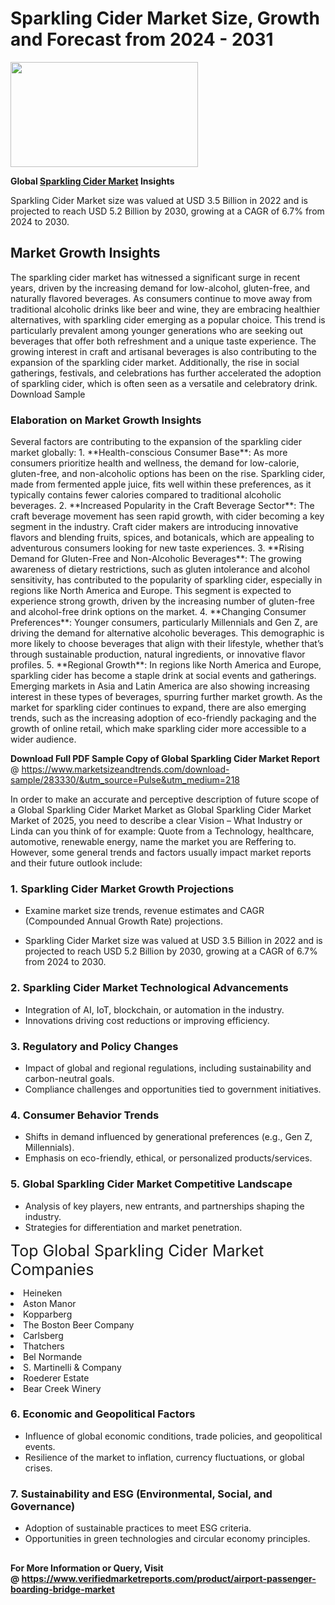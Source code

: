 <H1>Sparkling Cider Market Size, Growth and Forecast from 2024 - 2031</H1><img class="aligncenter size-medium wp-image-584254" src="https://thirdeyenews.in/wp-content/uploads/2024/09/Global-Market-Research-300x168.jpeg" alt="" width="300" height="168" /><p><strong>Global&nbsp;<a href="https://www.marketsizeandtrends.com/download-sample/283330/&amp;utm_source=Pulse&amp;utm_medium=218">Sparkling Cider Market</a> Insights</strong></p><p>Sparkling Cider Market size was valued at USD 3.5 Billion in 2022 and is projected to reach USD 5.2 Billion by 2030, growing at a CAGR of 6.7% from 2024 to 2030.</p><p><h2>Market Growth Insights</h2> The sparkling cider market has witnessed a significant surge in recent years, driven by the increasing demand for low-alcohol, gluten-free, and naturally flavored beverages. As consumers continue to move away from traditional alcoholic drinks like beer and wine, they are embracing healthier alternatives, with sparkling cider emerging as a popular choice. This trend is particularly prevalent among younger generations who are seeking out beverages that offer both refreshment and a unique taste experience. The growing interest in craft and artisanal beverages is also contributing to the expansion of the sparkling cider market. Additionally, the rise in social gatherings, festivals, and celebrations has further accelerated the adoption of sparkling cider, which is often seen as a versatile and celebratory drink. Download Sample <h3>Elaboration on Market Growth Insights</h3> Several factors are contributing to the expansion of the sparkling cider market globally: 1. **Health-conscious Consumer Base**: As more consumers prioritize health and wellness, the demand for low-calorie, gluten-free, and non-alcoholic options has been on the rise. Sparkling cider, made from fermented apple juice, fits well within these preferences, as it typically contains fewer calories compared to traditional alcoholic beverages. 2. **Increased Popularity in the Craft Beverage Sector**: The craft beverage movement has seen rapid growth, with cider becoming a key segment in the industry. Craft cider makers are introducing innovative flavors and blending fruits, spices, and botanicals, which are appealing to adventurous consumers looking for new taste experiences. 3. **Rising Demand for Gluten-Free and Non-Alcoholic Beverages**: The growing awareness of dietary restrictions, such as gluten intolerance and alcohol sensitivity, has contributed to the popularity of sparkling cider, especially in regions like North America and Europe. This segment is expected to experience strong growth, driven by the increasing number of gluten-free and alcohol-free drink options on the market. 4. **Changing Consumer Preferences**: Younger consumers, particularly Millennials and Gen Z, are driving the demand for alternative alcoholic beverages. This demographic is more likely to choose beverages that align with their lifestyle, whether that’s through sustainable production, natural ingredients, or innovative flavor profiles. 5. **Regional Growth**: In regions like North America and Europe, sparkling cider has become a staple drink at social events and gatherings. Emerging markets in Asia and Latin America are also showing increasing interest in these types of beverages, spurring further market growth. As the market for sparkling cider continues to expand, there are also emerging trends, such as the increasing adoption of eco-friendly packaging and the growth of online retail, which make sparkling cider more accessible to a wider audience. </p><p><span class=""><strong>Download Full PDF Sample Copy of Global Sparkling Cider Market Report</strong> @ <a href="https://www.marketsizeandtrends.com/download-sample/283330/&amp;utm_source=Pulse&amp;utm_medium=218" target="_blank">https://www.marketsizeandtrends.com/download-sample/283330/&amp;utm_source=Pulse&amp;utm_medium=218</a></span></p><p>In order to make an accurate and perceptive description of future scope of a Global&nbsp;Sparkling Cider Market Market as Global&nbsp;Sparkling Cider Market Market of 2025, you need to describe a clear Vision &ndash; What Industry or Linda can you think of for example: Quote from a Technology, healthcare, automotive, renewable energy, name the market you are Reffering to. However, some general trends and factors usually impact market reports and their future outlook include:</p><h3>1.&nbsp;<strong>Sparkling Cider Market Growth Projections</strong></h3><ul><li>Examine market size trends, revenue estimates and CAGR (Compounded Annual Growth Rate) projections.</li><li><p>Sparkling Cider Market size was valued at USD 3.5 Billion in 2022 and is projected to reach USD 5.2 Billion by 2030, growing at a CAGR of 6.7% from 2024 to 2030.</p></li></ul><h3>2.&nbsp;<strong>Sparkling Cider Market Technological Advancements</strong></h3><ul><li>Integration of AI, IoT, blockchain, or automation in the industry.</li><li>Innovations driving cost reductions or improving efficiency.</li></ul><h3>3.&nbsp;<strong>Regulatory and Policy Changes</strong></h3><ul><li>Impact of global and regional regulations, including sustainability and carbon-neutral goals.</li><li>Compliance challenges and opportunities tied to government initiatives.</li></ul><h3>4.&nbsp;<strong>Consumer Behavior Trends</strong></h3><ul><li>Shifts in demand influenced by generational preferences (e.g., Gen Z, Millennials).</li><li>Emphasis on eco-friendly, ethical, or personalized products/services.</li></ul><h3>5.&nbsp;<strong>Global Sparkling Cider Market Competitive Landscape</strong></h3><ul><li>Analysis of key players, new entrants, and partnerships shaping the industry.</li><li>Strategies for differentiation and market penetration.</li></ul><p data-pm-slice="1 1 []"><span style="color: inherit; font-family: inherit; font-size: 25px;">Top Global Sparkling Cider Market Companies</span></p><div class="" data-test-id=""><p><li>Heineken</li><li> Aston Manor</li><li> Kopparberg</li><li> The Boston Beer Company</li><li> Carlsberg</li><li> Thatchers</li><li> Bel Normande</li><li> S. Martinelli & Company</li><li> Roederer Estate</li><li> Bear Creek Winery</li></p></div><h3>6.&nbsp;<strong>Economic and Geopolitical Factors</strong></h3><ul><li>Influence of global economic conditions, trade policies, and geopolitical events.</li><li>Resilience of the market to inflation, currency fluctuations, or global crises.</li></ul><h3>7.&nbsp;<strong>Sustainability and ESG (Environmental, Social, and Governance)</strong></h3><ul><li>Adoption of sustainable practices to meet ESG criteria.</li><li>Opportunities in green technologies and circular economy principles.</li></ul><h2><strong style="font-size: 14px;">For More Information or Query, Visit @&nbsp;</strong><a style="background-color: #ffffff; font-size: 14px;" href="https://www.marketsizeandtrends.com/report/sparkling-cider-market/" target="_blank">https://www.verifiedmarketreports.com/product/airport-passenger-boarding-bridge-market</a></h2>
